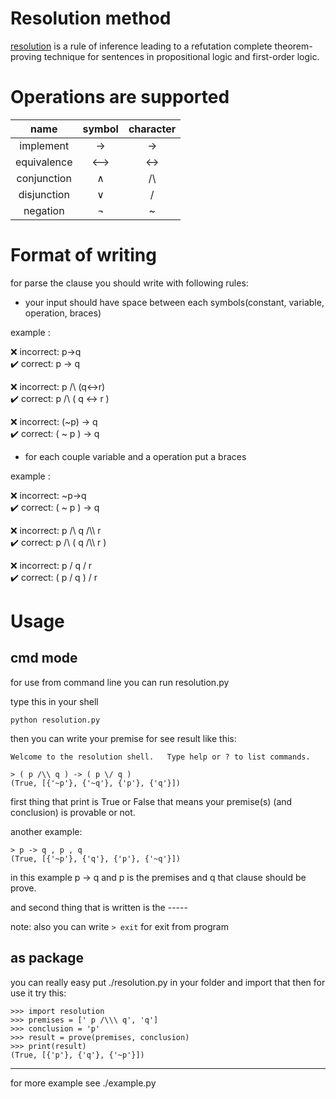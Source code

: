 # Resolution method
[resolution](https://en.wikipedia.org/wiki/Resolution_(logic)) is a rule of inference leading to a refutation complete theorem-proving technique for sentences in propositional logic and first-order logic.

# Operations are supported

| name        | symbol   | character |
| :-----:     | :----:   | :---: |
| implement   | &#8594;  | ->  |
| equivalence | &#10231; | <-> |
| conjunction | &#8743;  | /\\  |
| disjunction | &#8744;  | \/  |
| negation    | &#172;   | ~   |

# Format of writing

for parse the clause you should write with following rules:

- your input should have space between each symbols(constant, variable, operation, braces)

example :

❌ incorrect: p->q \
✔️ correct: p -> q

❌ incorrect: p /\\ (q<->r) \
✔️ correct: p /\\ ( q <-> r )

❌ incorrect: (~p) -> q \
✔️ correct: ( ~ p ) -> q

- for each couple variable and a operation put a braces

example :

❌ incorrect: ~p->q \
✔️ correct: ( ~ p ) -> q

❌ incorrect: p /\\ q /\\\ r \
✔️ correct: p /\\ ( q /\\\ r )

❌ incorrect: p \/ q \/ r \
✔️ correct: ( p \/ q ) \/ r

# Usage

## cmd mode
for use from command line you can run resolution.py

type this in your shell

    python resolution.py

then you can write your premise for see result like this:

    Welcome to the resolution shell.   Type help or ? to list commands.

    > ( p /\\ q ) -> ( p \/ q )
    (True, [{'~p'}, {'~q'}, {'p'}, {'q'}])

first thing that print is True or False that means your premise(s) (and conclusion) is provable or not.

another example:

    > p -> q , p , q
    (True, [{'~p'}, {'q'}, {'p'}, {'~q'}])

in this example p -> q and p is the premises and q that clause should be prove.

and second thing that is written is the -----

note: also you can write `> exit` for exit from program 

## as package
you can really easy put ./resolution.py in your folder and import that then for use it try this:

    >>> import resolution
    >>> premises = [' p /\\\ q', 'q']
    >>> conclusion = 'p'
    >>> result = prove(premises, conclusion)
    >>> print(result)
    (True, [{'p'}, {'q'}, {'~p'}])

----
for more example see ./example.py